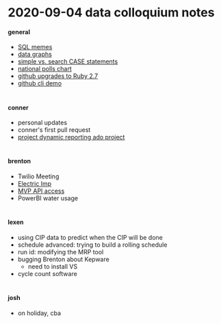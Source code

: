# 2020-09-04 data colloquium notes

#### general
- [SQL memes](https://i.redd.it/cmcqtycmbmg51.jpg)
- [data graphs](https://i.redd.it/70evwxk9u0h51.jpg)
- [simple vs. search CASE statements](https://www.essentialsql.com/sql-case-statement/)
- [national polls chart](https://projects.fivethirtyeight.com/polls/president-primary-d/national/)
- [github upgrades to Ruby 2.7](https://www.zdnet.com/article/github-our-upgrade-to-programming-language-ruby-2-7-fixes-over-11000-issues/)
- [github cli demo](https://www.youtube.com/watch?v=vcAIZ4axYZU)

#

#### conner
- personal updates
- conner's first pull request
- [project dynamic reporting ado project](https://dev.azure.com/fairlifebi/project%20dynamic%20reporting)

#

#### brenton
- Twilio Meeting 
- [Electric Imp](https://www.electricimp.com/solutions/overview/) 
- [MVP API access](https://guides.mvpplant.com/UsersGuide/MVP-Plant-OData-Guide.pdf)
- PowerBI water usage

#

#### lexen
- using CIP data to predict when the CIP will be done 
- schedule advanced: trying to build a rolling schedule
- run id: modifying the MRP tool
- bugging Brenton about Kepware
  - need to install VS
- cycle count software

#

#### josh
- on holiday, cba

#
